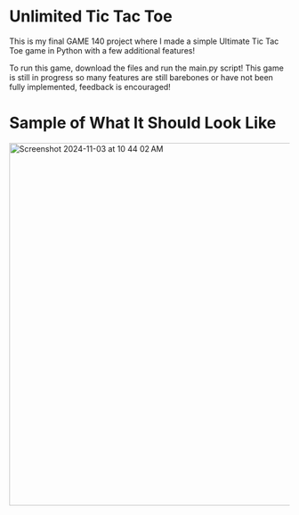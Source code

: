 # Unlimited Tic Tac Toe
This is my final GAME 140 project where I made a simple Ultimate Tic Tac Toe game in Python with a few additional features!

To run this game, download the files and run the main.py script! This game is still in progress so many features are still barebones or have not been fully implemented, feedback is encouraged!


# Sample of What It Should Look Like

<img width="650" alt="Screenshot 2024-11-03 at 10 44 02 AM" src="https://github.com/user-attachments/assets/0b6de30d-6026-4d0a-87b3-954a4564b163">
